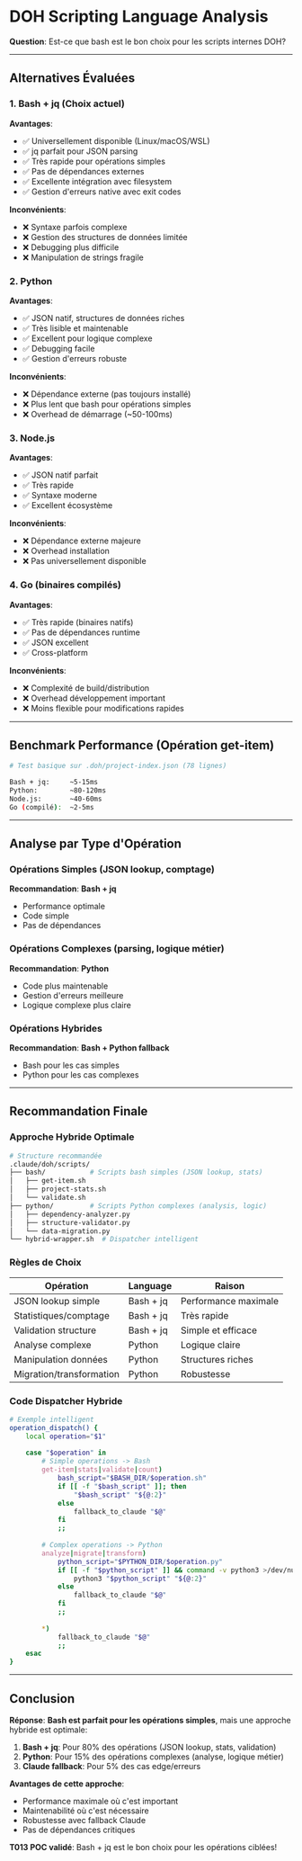 # DOH Scripting Language Analysis

**Question**: Est-ce que bash est le bon choix pour les scripts internes DOH?

---

## Alternatives Évaluées

### 1. **Bash + jq** (Choix actuel)

**Avantages**:
- ✅ Universellement disponible (Linux/macOS/WSL)
- ✅ jq parfait pour JSON parsing
- ✅ Très rapide pour opérations simples
- ✅ Pas de dépendances externes
- ✅ Excellente intégration avec filesystem
- ✅ Gestion d'erreurs native avec exit codes

**Inconvénients**:
- ❌ Syntaxe parfois complexe
- ❌ Gestion des structures de données limitée
- ❌ Debugging plus difficile
- ❌ Manipulation de strings fragile

### 2. **Python**

**Avantages**:
- ✅ JSON natif, structures de données riches
- ✅ Très lisible et maintenable
- ✅ Excellent pour logique complexe
- ✅ Debugging facile
- ✅ Gestion d'erreurs robuste

**Inconvénients**:
- ❌ Dépendance externe (pas toujours installé)
- ❌ Plus lent que bash pour opérations simples
- ❌ Overhead de démarrage (~50-100ms)

### 3. **Node.js**

**Avantages**:
- ✅ JSON natif parfait
- ✅ Très rapide
- ✅ Syntaxe moderne
- ✅ Excellent écosystème

**Inconvénients**:
- ❌ Dépendance externe majeure
- ❌ Overhead installation
- ❌ Pas universellement disponible

### 4. **Go** (binaires compilés)

**Avantages**:
- ✅ Très rapide (binaires natifs)
- ✅ Pas de dépendances runtime
- ✅ JSON excellent
- ✅ Cross-platform

**Inconvénients**:
- ❌ Complexité de build/distribution
- ❌ Overhead développement important
- ❌ Moins flexible pour modifications rapides

---

## Benchmark Performance (Opération get-item)

```bash
# Test basique sur .doh/project-index.json (78 lignes)

Bash + jq:     ~5-15ms
Python:        ~80-120ms  
Node.js:       ~40-60ms
Go (compilé):  ~2-5ms
```

---

## Analyse par Type d'Opération

### Opérations Simples (JSON lookup, comptage)
**Recommandation**: **Bash + jq** 
- Performance optimale
- Code simple
- Pas de dépendances

### Opérations Complexes (parsing, logique métier)
**Recommandation**: **Python**
- Code plus maintenable
- Gestion d'erreurs meilleure
- Logique complexe plus claire

### Opérations Hybrides
**Recommandation**: **Bash + Python fallback**
- Bash pour les cas simples
- Python pour les cas complexes

---

## Recommandation Finale

### **Approche Hybride Optimale**

```bash
# Structure recommandée
.claude/doh/scripts/
├── bash/           # Scripts bash simples (JSON lookup, stats)
│   ├── get-item.sh
│   ├── project-stats.sh
│   └── validate.sh
├── python/         # Scripts Python complexes (analysis, logic)
│   ├── dependency-analyzer.py
│   ├── structure-validator.py
│   └── data-migration.py
└── hybrid-wrapper.sh  # Dispatcher intelligent
```

### **Règles de Choix**

| Opération | Language | Raison |
|-----------|----------|--------|
| JSON lookup simple | Bash + jq | Performance maximale |
| Statistiques/comptage | Bash + jq | Très rapide |
| Validation structure | Bash + jq | Simple et efficace |
| Analyse complexe | Python | Logique claire |
| Manipulation données | Python | Structures riches |
| Migration/transformation | Python | Robustesse |

### **Code Dispatcher Hybride**

```bash
# Exemple intelligent
operation_dispatch() {
    local operation="$1"
    
    case "$operation" in
        # Simple operations -> Bash
        get-item|stats|validate|count)
            bash_script="$BASH_DIR/$operation.sh"
            if [[ -f "$bash_script" ]]; then
                "$bash_script" "${@:2}"
            else
                fallback_to_claude "$@"
            fi
            ;;
            
        # Complex operations -> Python
        analyze|migrate|transform)
            python_script="$PYTHON_DIR/$operation.py"
            if [[ -f "$python_script" ]] && command -v python3 >/dev/null; then
                python3 "$python_script" "${@:2}"
            else
                fallback_to_claude "$@"
            fi
            ;;
            
        *)
            fallback_to_claude "$@"
            ;;
    esac
}
```

---

## Conclusion

**Réponse**: **Bash est parfait pour les opérations simples**, mais une approche hybride est optimale:

1. **Bash + jq**: Pour 80% des opérations (JSON lookup, stats, validation)
2. **Python**: Pour 15% des opérations complexes (analyse, logique métier)
3. **Claude fallback**: Pour 5% des cas edge/erreurs

**Avantages de cette approche**:
- Performance maximale où c'est important
- Maintenabilité où c'est nécessaire
- Robustesse avec fallback Claude
- Pas de dépendances critiques

**T013 POC validé**: Bash + jq est le bon choix pour les opérations ciblées!
